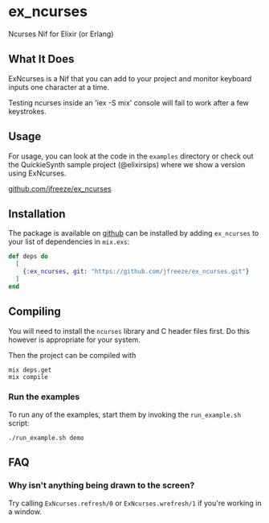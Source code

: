 # ex_ncurses
Ncurses Nif for Elixir (or Erlang)

## What It Does

ExNcurses is a Nif that you can add to your project and monitor
keyboard inputs one character at a time.

Testing ncurses inside an 'iex -S mix' console will fail to work after a few keystrokes.

## Usage

For usage, you can look at the code in the `examples` directory
or check out the QuickieSynth sample project (@elixirsips)
where we show a version using ExNcurses.

   [github.com/jfreeze/ex_ncurses](https://github.com/jfreeze/ex_ncurses)

## Installation

The package is available on [github](https://github.com/jfreeze/ex_ncurses) can be installed
by adding `ex_ncurses` to your list of dependencies in `mix.exs`:

```elixir
def deps do
  [
    {:ex_ncurses, git: "https://github.com/jfreeze/ex_ncurses.git"}
  ]
end
```

## Compiling

You will need to install the `ncurses` library and C header files first. Do this
however is appropriate for your system.

Then the project can be compiled with

    mix deps.get
    mix compile

### Run the examples

To run any of the examples, start them by invoking the `run_example.sh` script:

    ./run_example.sh demo

## FAQ

### Why isn't anything being drawn to the screen?

Try calling `ExNcurses.refresh/0` or `ExNcurses.wrefresh/1` if you're working in
a window.


